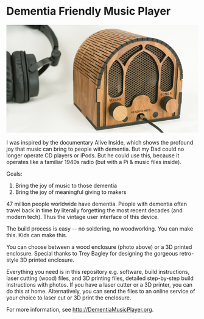 # Dementia Friendly Music Player

![](images/SmallSpeakers_Headphones.jpg)

I was inspired by the documentary Alive Inside, which shows the profound joy that music can bring to people with dementia. But my Dad could no longer operate CD players or iPods. But he could use this, because it operates like a familiar 1940s radio (but with a Pi & music files inside). 

Goals: 
1. Bring the joy of music to those dementia 
2. Bring the joy of meaningful giving to makers 

47 million people worldwide have dementia. People with dementia often travel back in time by literally forgetting the most recent decades (and modern tech). Thus the vintage user interface of this device. 

The build process is easy -- no soldering, no woodworking. You can make this. Kids can make this.

You can choose between a wood enclosure (photo above) or a 3D printed enclosure. Special thanks to Trey Bagley for designing the gorgeous retro-style 3D printed enclosure.

Everything you need is in this repository e.g. software, build instructions, laser cutting (wood) files, and 3D printing files, detailed step-by-step build instructions with photos. If you have a laser cutter or a 3D printer, you can do this at home. Alternatively, you can send the files to an online service of your choice to laser cut or 3D print the enclosure.

For more information, see http://DementiaMusicPlayer.org. 
